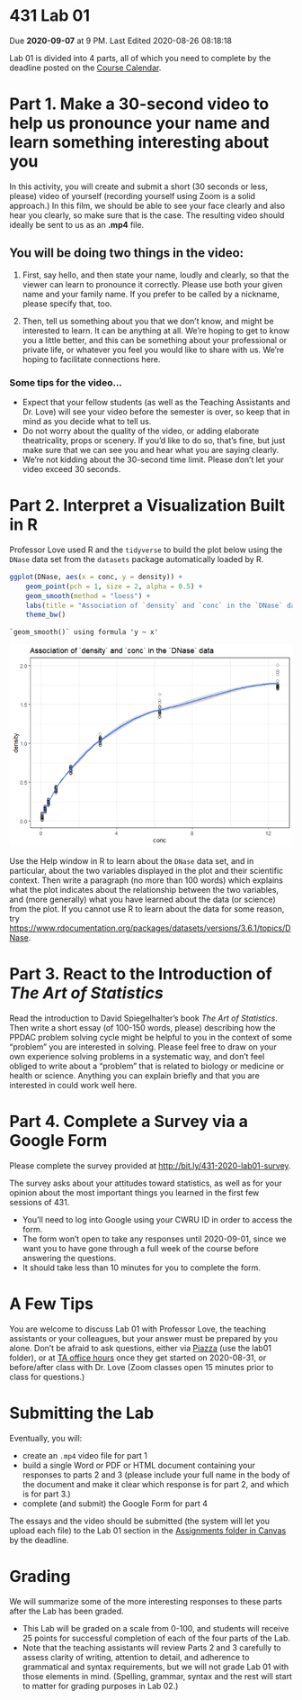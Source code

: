 431 Lab 01
================
Due **2020-09-07** at 9 PM. Last Edited 2020-08-26 08:18:18

Lab 01 is divided into 4 parts, all of which you need to complete by the
deadline posted on the [Course
Calendar](https://thomaselove.github.io/431/calendar.html).

# Part 1. Make a 30-second video to help us pronounce your name and learn something interesting about you

In this activity, you will create and submit a short (30 seconds or
less, please) video of yourself (recording yourself using Zoom is a
solid approach.) In this film, we should be able to see your face
clearly and also hear you clearly, so make sure that is the case. The
resulting video should ideally be sent to us as an **.mp4** file.

## You will be doing two things in the video:

1.  First, say hello, and then state your name, loudly and clearly, so
    that the viewer can learn to pronounce it correctly. Please use both
    your given name and your family name. If you prefer to be called by
    a nickname, please specify that, too.

2.  Then, tell us something about you that we don’t know, and might be
    interested to learn. It can be anything at all. We’re hoping to get
    to know you a little better, and this can be something about your
    professional or private life, or whatever you feel you would like to
    share with us. We’re hoping to facilitate connections here.

### Some tips for the video…

  - Expect that your fellow students (as well as the Teaching Assistants
    and Dr. Love) will see your video before the semester is over, so
    keep that in mind as you decide what to tell us.
  - Do not worry about the quality of the video, or adding elaborate
    theatricality, props or scenery. If you’d like to do so, that’s
    fine, but just make sure that we can see you and hear what you are
    saying clearly.
  - We’re not kidding about the 30-second time limit. Please don’t let
    your video exceed 30 seconds.

# Part 2. Interpret a Visualization Built in R

Professor Love used R and the `tidyverse` to build the plot below using
the `DNase` data set from the `datasets` package automatically loaded by
R.

``` r
ggplot(DNase, aes(x = conc, y = density)) +
    geom_point(pch = 1, size = 2, alpha = 0.5) +
    geom_smooth(method = "loess") +
    labs(title = "Association of `density` and `conc` in the `DNase` data") +
    theme_bw()
```

    `geom_smooth()` using formula 'y ~ x'

![](lab01_files/figure-gfm/unnamed-chunk-1-1.png)<!-- -->

Use the Help window in R to learn about the `DNase` data set, and in
particular, about the two variables displayed in the plot and their
scientific context. Then write a paragraph (no more than 100 words)
which explains what the plot indicates about the relationship between
the two variables, and (more generally) what you have learned about the
data (or science) from the plot. If you cannot use R to learn about the
data for some reason, try
<https://www.rdocumentation.org/packages/datasets/versions/3.6.1/topics/DNase>.

# Part 3. React to the Introduction of *The Art of Statistics*

Read the introduction to David Spiegelhalter’s book *The Art of
Statistics*. Then write a short essay (of 100-150 words, please)
describing how the PPDAC problem solving cycle might be helpful to you
in the context of some “problem” you are interested in solving. Please
feel free to draw on your own experience solving problems in a
systematic way, and don’t feel obliged to write about a “problem” that
is related to biology or medicine or health or science. Anything you can
explain briefly and that you are interested in could work well here.

# Part 4. Complete a Survey via a Google Form

Please complete the survey provided at
<http://bit.ly/431-2020-lab01-survey>.

The survey asks about your attitudes toward statistics, as well as for
your opinion about the most important things you learned in the first
few sessions of 431.

  - You’ll need to log into Google using your CWRU ID in order to access
    the form.
  - The form won’t open to take any responses until 2020-09-01, since we
    want you to have gone through a full week of the course before
    answering the questions.
  - It should take less than 10 minutes for you to complete the form.

# A Few Tips

You are welcome to discuss Lab 01 with Professor Love, the teaching
assistants or your colleagues, but your answer must be prepared by you
alone. Don’t be afraid to ask questions, either via
[Piazza](https://piazza.com/case/fall2020/pqhs431) (use the lab01
folder), or at [TA office
hours](https://thomaselove.github.io/431/contact.html) once they get
started on 2020-08-31, or before/after class with Dr. Love (Zoom classes
open 15 minutes prior to class for questions.)

# Submitting the Lab

Eventually, you will:

  - create an `.mp4` video file for part 1
  - build a single Word or PDF or HTML document containing your
    responses to parts 2 and 3 (please include your full name in the
    body of the document and make it clear which response is for part 2,
    and which is for part 3.)
  - complete (and submit) the Google Form for part 4

The essays and the video should be submitted (the system will let you
upload each file) to the Lab 01 section in the [Assignments folder in
Canvas](http://canvas.case.edu) by the deadline.

# Grading

We will summarize some of the more interesting responses to these parts
after the Lab has been graded.

  - This Lab will be graded on a scale from 0-100, and students will
    receive 25 points for successful completion of each of the four
    parts of the Lab.
  - Note that the teaching assistants will review Parts 2 and 3
    carefully to assess clarity of writing, attention to detail, and
    adherence to grammatical and syntax requirements, but we will not
    grade Lab 01 with those elements in mind. (Spelling, grammar, syntax
    and the rest will start to matter for grading purposes in Lab 02.)
